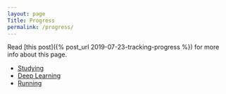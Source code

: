 ```yaml
---
layout: page
Title: Progress
permalink: /progress/
---
```


Read [this post]({% post_url 2019-07-23-tracking-progress %}) for more info about this page.

* [Studying](/progress/studying.md)
* [Deep Learning](/progress/deep-learning.md)
* [Running](/progress/running.md)